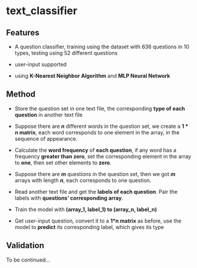 # text_classifier

## Features

- A question classifier, training using the dataset with 636 questions in 10 types, testing using 52 different questions

- user-input supported

- using **K-Nearest Neighbor Algorithm** and **MLP Neural Network**

## Method

- Store the question set in one text file, the corresponding **type of each question** in another text file

- Suppose there are **_n_** different words in the question set, we create a __1 * n matrix__, each word corresponds to one element in the array, in the sequence of appearance.

- Calculate the **word frequency** of __each question__, if any word has a frequency **greater than zero**, set the corresponding element in the array to **one**, then set other elements to **zero**.

- Suppose there are **_m_** questions in the question set, then we got **_m_** arrays with length **_n_**, each corresponds to one question.

- Read another text file and get the **labels of each question**. Pair the labels with **questions’ corresponding array**.

- Train the model with **(array_1, label_1) to (array_n, label_n)**

- Get user-input question, convert it to a __1*n matrix__ as before, use the model to **predict** its corresponding label, which gives its type

## Validation

To be continued...

